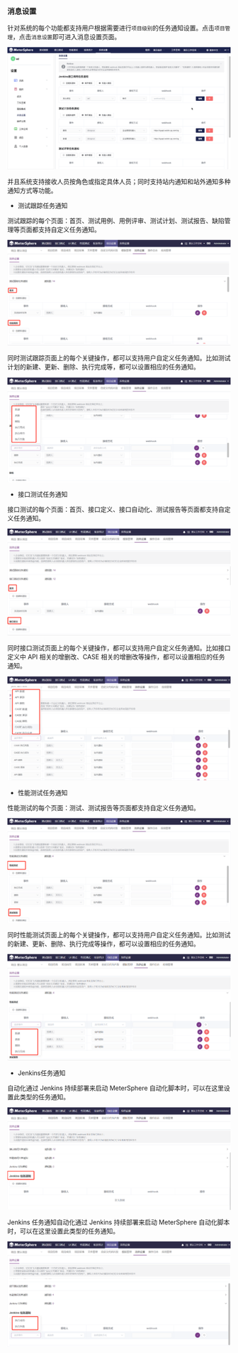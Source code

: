 ### 消息设置

针对系统的每个功能都支持用户根据需要进行`项目级别`的任务通知设置。点击`项目管理`，点击`消息设置`即可进入消息设置页面。

![!消息通知](../../img/system_management/消息通知首页.png)

并且系统支持接收人员按角色或指定具体人员；同时支持站内通知和站外通知多种通知方式等功能。

- 测试跟踪任务通知 

测试跟踪的每个页面：首页、测试用例、用例评审、测试计划、测试报告、缺陷管理等页面都支持自定义任务通知。

![!消息设置-设置](../../img/system_management/消息设置-设置.png)

同时测试跟踪页面上的每个关键操作，都可以支持用户自定义任务通知。比如测试计划的新建、更新、删除、执行完成等，都可以设置相应的任务通知。

![!测试计划-新建](../../img/system_management/测试计划-新建.png) 

- 接口测试任务通知

接口测试的每个页面：首页、接口定义、接口自动化、测试报告等页面都支持自定义任务通知。

![!接口-首页](../../img/system_management/接口-首页.png) 

同时接口测试页面上的每个关键操作，都可以支持用户自定义任务通知。比如接口定义中 API 相关的增删改、CASE 相关的增删改等操作，都可以设置相应的任务通知。

![!接口-新建](../../img/system_management/接口-新建.png) 

- 性能测试任务通知

性能测试的每个页面：测试、测试报告等页面都支持自定义任务通知。

![!性能测试任务通知-首页](../../img/system_management/性能测试任务通知-首页.png) 

同时性能测试页面上的每个关键操作，都可以支持用户自定义任务通知。比如测试的新建、更新、删除、执行完成等操作，都可以设置相应的任务通知。

![!性能测试任务通知-新建](../../img/system_management/性能测试任务通知-新建.png) 

- Jenkins任务通知

自动化通过 Jenkins 持续部署来启动 MeterSphere 自动化脚本时，可以在这里设置此类型的任务通知。

![!Jenkins任务通知-首页](../../img/system_management/Jenkins任务通知-首页.png) 

Jenkins 任务通知自动化通过 Jenkins 持续部署来启动 MeterSphere 自动化脚本时，可以在这里设置此类型的任务通知。


![!Jenkins任务通知-新建](../../img/system_management/Jenkins任务通知-新建.png) 